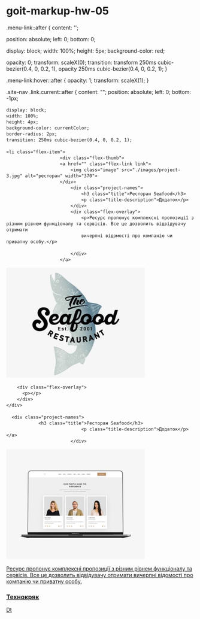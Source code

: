 # goit-markup-hw-05
.menu-link::after {
  content: '';

  position: absolute;
  left: 0;
  bottom: 0;

  display: block;
  width: 100%;
  height: 5px;
  background-color: red;

  opacity: 0;
  transform: scaleX(0);
  transition: transform 250ms cubic-bezier(0.4, 0, 0.2, 1),
    opacity 250ms cubic-bezier(0.4, 0, 0.2, 1);
}

.menu-link:hover::after {
  opacity: 1;
  transform: scaleX(1);
}

.site-nav .link.current::after {
    content: "";
    position: absolute;
    left: 0;
    bottom: -1px;
    
    display: block;
    width: 100%;
    height: 4px;
    background-color: currentColor;
    border-radius: 2px;
    transition: 250ms cubic-bezier(0.4, 0, 0.2, 1);

    <li class="flex-item">
                        <div class="flex-thumb">
                        <a href="" class="flex-link link">
                            <img class="image" src="./images/project-3.jpg" alt="ресторан" width="370">
                        </div>
                            <div class="project-names">
                                <h3 class="title">Ресторан Seafood</h3>
                                <p class="title-description">Додаток</p>
                            </div>
                            <div class="flex-overlay">
                                <p>Ресурс пропонує комплексні пропозиції з різним рівнем функціоналу та сервісів. Все це дозволить відвідувачу отримати
                                вичерпні відомості про компанію чи приватну особу.</p>

                            </div>
                        </a>

<div class="flex-thumb">
        <img class="image" src="./images/project-3.jpg" alt="ресторан" width="370">

        <div class="flex-overlay">
          <p></p>
        </div>
    </div>

      <div class="project-names">
                <h3 class="title">Ресторан Seafood</h3>
                                <p class="title-description">Додаток</p></a>
                            </div>
  </body>
</html>

<a href="" class="flex-link link">
                            <div class="flex-thumb">
                                <img class="image" src="./images/project-1.jpg" alt="Технокряк" width="370">
                                    <div class="flex-overlay">
                                        <p class="text-overlay">Ресурс пропонує комплексні пропозиції з різним рівнем функціоналу та сервісів. Все це дозволить відвідувачу отримати
                                вичерпні відомості про компанію чи приватну особу.</p>
                                    </div>
                            </div>
                            <div class="project-names">
                                <h3 class="title">Технокряк</h3>
                                <p class="title-description">Dt</p></a>
                                </div>
                            </a>